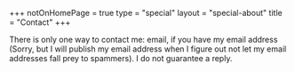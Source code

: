 +++
notOnHomePage = true
type = "special"
layout = "special-about"
title = "Contact"
+++

There is only one way to contact me: email, if you have my email address (Sorry, but I will publish my email address when I figure out not let my email addresses fall prey to spammers). I do not guarantee a reply.